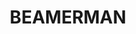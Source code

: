 ---
layout: game-page
title: BEAMERMAN
description: CS3247 Game Development Group Project
buttons:
    - button_text: DOWNLOAD
      button_link: /github.com/lightcaster-studios/beamerman/releases
    - button_text: HOW TO PLAY
      button_link: /beamerman/how-to-play
sections:
    - title: About
      description: Beamerman is... 
    - title: About
      description: Beamerman is...
---